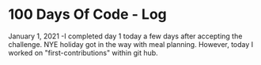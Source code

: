 # 100 Days Of Code - Log

January 1, 2021
-I completed day 1 today a few days after accepting the challenge.  NYE holiday got in the way with meal planning.  However, today I worked on "first-contributions" within git hub.   
